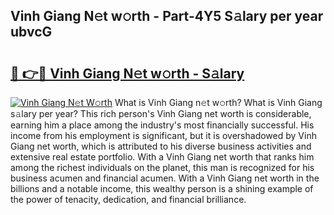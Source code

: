 ## Vinh Giang N𝚎t w𝚘rth - Part-4Y5 S𝚊lary per year ubvcG

# <h2><a href="http://gc34lm.nevu.top/?p=Vinh+Giang">🔗 👉🔴 Vinh Giang N𝚎t w𝚘rth - S𝚊lary</a></h2>

[![Vinh Giang N𝚎t W𝚘rth](https://i.imgur.com/Oavwk0R.jpeg)](http://gc34lm.nevu.top/?p=Vinh+Giang)
What is Vinh Giang n𝚎t w𝚘rth? What is Vinh Giang s𝚊lary per year?
This rich person's Vinh Giang net worth is considerable, earning him a place among the industry's most financially successful. His income from his employment is significant, but it is overshadowed by Vinh Giang net worth, which is attributed to his diverse business activities and extensive real estate portfolio. With a Vinh Giang net worth that ranks him among the richest individuals on the planet, this man is recognized for his business acumen and financial acumen. With a Vinh Giang net worth in the billions and a notable income, this wealthy person is a shining example of the power of tenacity, dedication, and financial brilliance.
